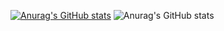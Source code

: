[![Anurag's GitHub stats](https://github-readme-stats.vercel.app/api?username=aaitbelh)](https://github.com/aaitbelh/github-readme-stats)
![Anurag's GitHub stats](https://github-readme-stats.vercel.app/api?username=aaitbelh&hide=contribs,prs)
